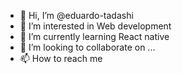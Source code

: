 - 👋 Hi, I’m @eduardo-tadashi
- 👀 I’m interested in Web development
- 🌱 I’m currently learning React native
- 💞️ I’m looking to collaborate on ...
- 📫 How to reach me 

<!---
eduardo-tadashi/eduardo-tadashi is a ✨ special ✨ repository because its `README.md` (this file) appears on your GitHub profile.
You can click the Preview link to take a look at your changes.
--->
